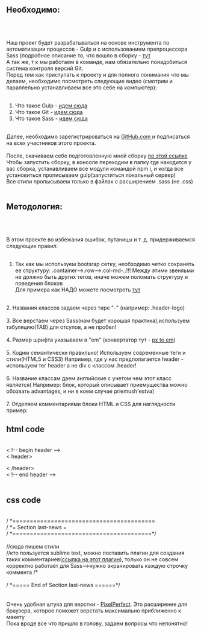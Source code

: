 
<h2>Необходимо: </h2><br>
<br>

Наш проект будет разрабатываться на основе инструмента по автоматизации процессов - Gulp и с использованием препроцессора Sass (подробное описание то, что вошло в сборку  - <a href="http://webdesign-master.ru/blog/tools/2016-08-19-optimizedhtml.html">тут</a><br>
А так же, т к мы работаем в команде, нам обязательно понадобиться система контроля версий Git.
<br>
Перед тем как приступать к проекту и для полного понимания что мы делаем, необходимо посмотреть следующие видео (смотрим и параллельно устанавливаем все это себе на компьютер): <br>
<br>

1. Что такое Gulp - <a href="http://webdesign-master.ru/blog/tools/2016-03-09-gulp-beginners.html">идем сюда</a><br>
2. Что такое Git - <a href="https://geekbrains.ru/courses/66">идем сюда</a><br>
3. Что такое Sass - <a href="http://webdesign-master.ru/blog/tools/2016-06-04-sass.html">идем сюда</a><br>
<br>
Далее, необходимо зарегистрироваться на <a href="http//gitHub.com ">GitHub.com </a> и подписаться на всех участников этого проекта. <br>
<br>
После, скачиваем себе подготовленную мной сборку <a href="">по этой ссылке</a> 	<br>
Чтобы запустить сборку, в консоле переходим в папку где находится у вас сборка, устанавливаем все модули командой npm i, и когда все установиться  прописываем gulp(запуститься локальный сервер)<br>
Все стили пропысываем только в файлах с расширением .sass (не .css) <br>

<br>

<h2>Методология: </h2><br>
<br>

В этом проекте во избежания ошибок, путаницы и т. д. придерживаемся следующих правил: <br>
<br>
1. Так как мы используем bootsrap сетку, необходимо четко сохранять ее структуру: .container-->.row-->.col-md-..!!! Между этими звеняьми не должно быть других тегов, иначе можем поломать структуру и поведения блоков <br>
Для примера как НАДО можете посмотреть  <a href="https://landing.fxopen.com/forex-accounts/">тут</a> <br>
<br>
2. Названия классов задаем через тире "-" (например: .header-logo) <br>
<br>
3. Все верстаем через Sass(нам будет хорошая практика),используем табуляцию(TAB) для отсупов, а не пробел! <br>
<br>
4. Размер шрифта указываем в "em" (конвертатор тут - <a href="http://pxtoem.com/">px to em</a>) <br>
<br>
5. Кодим семантически правильно! Используем современные теги и стили(HTML5 и CSS3) Например, где у нас предполагается header - используем тег header а не div с классом .header! <br>
<br>
6. Название классам даем английские с учетом чем этот класс является( Например: блок, который описывает приемущества можно обозвать advantages, и ни в коем случае priemush'estva) <br>
<br>
7. Отделяем комментариями блоки HTML и CSS для наглядности<br>
пример: <br>
<h2>html code</h2> <br>
< !-- begin header --> <br>
< header> <br>
	
< /header> <br>
< !-- end header --> <br>
<br>
<h2>css code</h2> <br>
/ *========================================= <br>
/ *=            Section last-news          = <br>
/ *========================================*/ <br>
<br>
//сюда пишем стили<br>
//кто пользуется sublime text, можно поставить плагин для создания таких комментариев(<a href="https://packagecontrol.io/packages/Comment-Snippets">ссылка на этот плагин</a>), только он не совсем корректно работает для Sass-->нужно экранировать каждую строчку коммента /* <br>
<br>
/ *=====  End of Section last-news  ======*/ <br>
<br>
<br>
Очень удобная штука для верстки - <a href="http://zencoder.ru/web-development/pixel-perfect/">PixelPerfect</a>. Это расширение для браузера, которое поможет верстать максимально приближенно к макету <br>
Пока вроде все что пришло в голову, задаем вопросы что непонятно!


